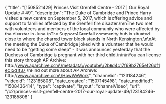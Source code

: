 {
    "title": "[1508521429] Princes Visit Grenfell Centre - 2017 | Our Royal Update # 49",
    "description": "The Duke of Cambridge and Prince Harry visited a new centre on September 5, 2017, which is offering advice and support to families affected by the Grenfell fire disaster.\n\nThe two met with volunteers and members of the local community who were affected by the disaster in June.\nThe Support4Grenfell community hub is situated close to where the charred tower block stands in North Kensington.\n\nAt the meeting the Duke of Cambridge joked with a volunteer that he would need to be \"getting some sleep\" - it was announced yesterday that the Duchess of Cambridge is pregnant with her third child.\n\n\nYou can license this story through AP Archive: http:\/\/www.aparchive.com\/metadata\/youtube\/2b6d4c17f69b2765ef26df1ec15d1f37 \nFind out more about AP Archive: http:\/\/www.aparchive.com\/HowWeWork",
    "channelid": "123184246",
    "videoid": "123185808",
    "date_created": "1507145498",
    "date_modified": "1508436414",
    "type": "captivate",
    "layout": "channelVideo",
    "url": "\/c2\/princes-visit-grenfell-centre-2017-our-royal-update-49\/123184246-123185808"
}